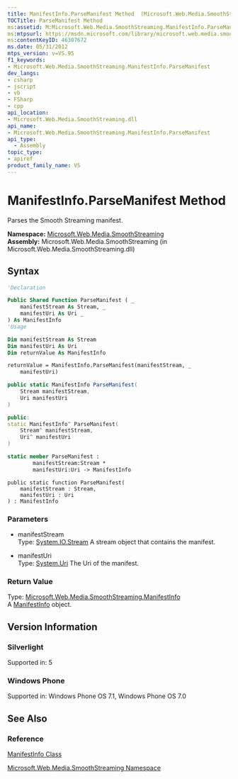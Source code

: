 ```yaml
---
title: ManifestInfo.ParseManifest Method  (Microsoft.Web.Media.SmoothStreaming)
TOCTitle: ParseManifest Method
ms:assetid: M:Microsoft.Web.Media.SmoothStreaming.ManifestInfo.ParseManifest(System.IO.Stream,System.Uri)
ms:mtpsurl: https://msdn.microsoft.com/library/microsoft.web.media.smoothstreaming.manifestinfo.parsemanifest(v=VS.95)
ms:contentKeyID: 46307672
ms.date: 05/31/2012
mtps_version: v=VS.95
f1_keywords:
- Microsoft.Web.Media.SmoothStreaming.ManifestInfo.ParseManifest
dev_langs:
- csharp
- jscript
- vb
- FSharp
- cpp
api_location:
- Microsoft.Web.Media.SmoothStreaming.dll
api_name:
- Microsoft.Web.Media.SmoothStreaming.ManifestInfo.ParseManifest
api_type:
  - Assembly
topic_type:
- apiref
product_family_name: VS
---
```


# ManifestInfo.ParseManifest Method

Parses the Smooth Streaming manifest.

**Namespace:**  [Microsoft.Web.Media.SmoothStreaming](microsoft-web-media-smoothstreaming-namespace_1.md)  
**Assembly:**  Microsoft.Web.Media.SmoothStreaming (in Microsoft.Web.Media.SmoothStreaming.dll)

## Syntax

```vb
'Declaration

Public Shared Function ParseManifest ( _
    manifestStream As Stream, _
    manifestUri As Uri _
) As ManifestInfo
'Usage

Dim manifestStream As Stream
Dim manifestUri As Uri
Dim returnValue As ManifestInfo

returnValue = ManifestInfo.ParseManifest(manifestStream, _
    manifestUri)
```

```csharp
public static ManifestInfo ParseManifest(
    Stream manifestStream,
    Uri manifestUri
)
```

```cpp
public:
static ManifestInfo^ ParseManifest(
    Stream^ manifestStream, 
    Uri^ manifestUri
)
```

``` fsharp
static member ParseManifest : 
        manifestStream:Stream * 
        manifestUri:Uri -> ManifestInfo 
```

```jscript
public static function ParseManifest(
    manifestStream : Stream, 
    manifestUri : Uri
) : ManifestInfo
```

### Parameters

  - manifestStream  
    Type: [System.IO.Stream](https://msdn.microsoft.com/library/8f86tw9e\(v=vs.95\))  
    A stream object that contains the manifest.

<!-- end list -->

  - manifestUri  
    Type: [System.Uri](https://msdn.microsoft.com/library/txt7706a\(v=vs.95\))  
    The Uri of the manifest.

### Return Value

Type: [Microsoft.Web.Media.SmoothStreaming.ManifestInfo](manifestinfo-class-microsoft-web-media-smoothstreaming_1.md)  
A [ManifestInfo](manifestinfo-class-microsoft-web-media-smoothstreaming_1.md) object.

## Version Information

### Silverlight

Supported in: 5  

### Windows Phone

Supported in: Windows Phone OS 7.1, Windows Phone OS 7.0  

## See Also

### Reference

[ManifestInfo Class](manifestinfo-class-microsoft-web-media-smoothstreaming_1.md)

[Microsoft.Web.Media.SmoothStreaming Namespace](microsoft-web-media-smoothstreaming-namespace_1.md)
